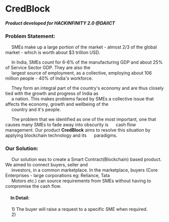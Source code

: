 # CredBlock

#### **_Product developed for HACKINFINITY 2.0 @DAIICT_**

### **Problem Statement:**

&nbsp;&nbsp;&nbsp;&nbsp; SMEs make up a large portion of the market - almost 2/3 of the global market - which is worth about \$3 trillion USD.<br/>

&nbsp;&nbsp;&nbsp;&nbsp; In India, SMEs count for 6-6% of the manufacturing GDP and about 25% of Service Sector GDP. They are also the<br/> &nbsp;&nbsp;&nbsp;&nbsp; largest source of employment, as a collective, employing about 106 million people - 40% of India's workforce.

&nbsp;&nbsp;&nbsp;&nbsp; They form an integral part of the country's economy and are thus closely tied with the growth and progress of India as<br/> &nbsp;&nbsp;&nbsp;&nbsp; a  nation. This makes problems faced by SMEs a collective issue that affects the economy, growth and wellbeing of the <br/> &nbsp;&nbsp;&nbsp;&nbsp; country and it's people.<br/>

&nbsp;&nbsp;&nbsp;&nbsp; The problem that we identified as one of the most important, one that causes many SMEs to fade away into obscurity is &nbsp;&nbsp;&nbsp;&nbsp; cash flow management. Our product **CredBlock** aims to resolve this situation by applying blockchain technology and its &nbsp;&nbsp;&nbsp;&nbsp; paradigms.

### **Our Solution:**
&nbsp;&nbsp;&nbsp;&nbsp; Our solution was to create a Smart Contract(Blockchain) based product. We aimed to connect buyers, seller and<br/>
&nbsp;&nbsp;&nbsp;&nbsp; investors, in a common marketplace. In the marketplace, buyers (Core Enterprises - large corporations eg: Reliance, Tata<br/> &nbsp;&nbsp;&nbsp;&nbsp; Motors etc.) can source requirements from SMEs without having to compromise the cash flow.

#### &nbsp;&nbsp;&nbsp;&nbsp; In Detail:
&nbsp;&nbsp;&nbsp;&nbsp; 1) The buyer will raise a request to a specific SME when required.<br/>
&nbsp;&nbsp;&nbsp;&nbsp; 2) <br/>

